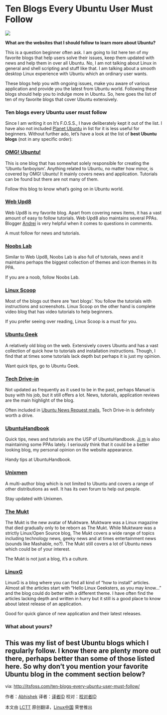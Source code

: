 Ten Blogs Every Ubuntu User Must Follow
================================================================================
![](http://itsfoss.itsfoss.netdna-cdn.com/wp-content/uploads/2014/09/Best_Ubuntu_Blogs.jpg)

**What are the websites that I should follow to learn more about Ubuntu?**

This is a question beginner often ask. I am going to list here ten of my favorite blogs that help users solve their issues, keep them updated with news and help them in over all Ubuntu. No, I am not talking about Linux in general and shell scripting and stuff like that. I am talking about a smooth desktop Linux experience with Ubuntu which an ordinary user wants.

These blogs help you with ongoing issues, make you aware of various application and provide you the latest from Ubuntu world. Following these blogs should help you to indulge more in Ubuntu. So, here goes the list of ten of my favorite blogs that cover Ubuntu extensively.

### Ten blogs every Ubuntu user must follow ###

Since I am writing it on It’s F.O.S.S., I have deliberately kept it out of the list. I have also not included [Planet Ubuntu][1] in list for it is less useful for beginners. Without further ado, let’s have a look at the list of **best Ubuntu blogs** (not in any specific order):

### [OMG! Ubuntu!][2] ###

This is one blog that has somewhat solely responsible for creating the ‘Ubuntu fanboyism’. Anything related to Ubuntu, no matter how minor, is covered by OMG! Ubuntu! It mainly covers news and application. Tutorials can be found but there are not many of them.

Follow this blog to know what’s going on in Ubuntu world.

### [Web Upd8][3] ###

Web Upd8 is my favorite blog. Apart from covering news items, it has a vast amount of easy to follow tutorials. Web Upd8 also maintains several PPAs. Blogger [Andrei][4] is very helpful when it comes to questions in comments.

A must follow for news and tutorials.

### [Noobs Lab][5] ###

Similar to Web Upd8, Noobs Lab is also full of tutorials, news and it maintains perhaps the biggest collection of themes and icon themes in its PPA.

If you are a noob, follow Noobs Lab.

### [Linux Scoop][6] ###

Most of the blogs out there are ‘text blogs’. You follow the tutorials with instructions and screenshots. Linux Scoop on the other hand is complete video blog that has video tutorials to help beginners.

If you prefer seeing over reading, Linux Scoop is a must for you.

### [Ubuntu Geek][7] ###

A relatively old blog on the web. Extensively covers Ubuntu and has a vast collection of quick how to tutorials and installation instructions. Though, I find that at times some tutorials lack depth but perhaps it is just my opinion.

Want quick tips, go to Ubuntu Geek.

### [Tech Drive-in][8] ###

Not updated as frequently as it used to be in the past, perhaps Manuel is busy with his job, but it still offers a lot. News, tutorials, application reviews are the main highlight of the blog.

Often included in [Ubuntu News Request mails][9], Tech Drive-in is definitely worth a drive.

### [UbuntuHandbook][10] ###

Quick tips, news and tutorials are the USP of UbuntuHandbook. [Ji m][11] is also maintaining some PPAs lately. I seriously think that it could be a better looking blog, my personal opinion on the website appearance.

Handy tips at UbuntuHandbook.

### [Unixmen][12] ###

A multi-author blog which is not limited to Ubuntu and covers a range of other distributions as well. It has its own forum to help out people.

Stay updated with Unixmen.

### [The Mukt][13] ###

The Mukt is the new avatar of Muktware. Muktware was a Linux magazine that died gradually only to be reborn as The Mukt. While Muktware was a strictly Linux/Open Source blog, The Mukt covers a wide range of topics including technology news, geeky news and at times entertainment news (sounds like Mashable, no?). The Mukt still covers a lot of Ubuntu news which could be of your interest.

The Mukt is not just a blog, it’s a culture.

### [LinuxG][14] ###

LinuxG is a blog where you can find all kind of “how to install” articles. Almost all the articles start with “Hello Linux Geeksters, as you may know…” and the blog could do better with a different theme. I have often find the articles lacking depth and written in hurry but it still is a good place to know about latest release of an application.

Good for quick glance of new application and their latest releases.

### What about yours? ###

This was my list of best Ubuntu blogs which I regularly follow. I know there are plenty more out there, perhaps better than some of those listed here. So why don’t you mention your favorite Ubuntu blog in the comment section below?
--------------------------------------------------------------------------------

via: http://itsfoss.com/ten-blogs-every-ubuntu-user-must-follow/

作者：[Abhishek][a]
译者：[译者ID](https://github.com/译者ID)
校对：[校对者ID](https://github.com/校对者ID)

本文由 [LCTT](https://github.com/LCTT/TranslateProject) 原创翻译，[Linux中国](http://linux.cn/) 荣誉推出

[a]:http://itsfoss.com/author/Abhishek/
[1]:http://planet.ubuntu.com/
[2]:http://www.omgubuntu.co.uk/
[3]:http://www.webupd8.org/
[4]:https://plus.google.com/+AlinAndrei
[5]:http://www.noobslab.com/
[6]:http://linuxscoop.com/
[7]:http://www.ubuntugeek.com/
[8]:http://www.techdrivein.com/
[9]:https://lists.ubuntu.com/mailman/listinfo/ubuntu-news
[10]:http://ubuntuhandbook.org/
[11]:https://plus.google.com/u/0/+JimUbuntuHandbook
[12]:http://www.unixmen.com/
[13]:http://www.themukt.com/
[14]:http://linuxg.net/